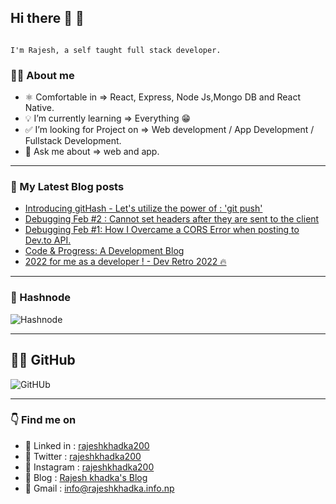 ## Hi there 👋 👋

```

I'm Rajesh, a self taught full stack developer.

```

### 👨‍💻 About me

- ⚛️ Comfortable in => React, Express, Node Js,Mongo DB and React Native.
- 💡 I’m currently learning => Everything 😁
- ✅ I’m looking for Project on => Web development / App Development / Fullstack Development.
- 💬 Ask me about => web and app.

--------------------------------------------------------

### 📗 My Latest Blog posts

<!-- BLOG-POST-LIST:START -->
- [Introducing gitHash - Let&#39;s utilize the power of : &#39;git push&#39;](https://rajeshkhadka.hashnode.dev/introducing-githash-lets-utilize-the-power-of-git-push)
- [Debugging Feb #2 : Cannot set headers after they are sent to the client](https://rajeshkhadka.hashnode.dev/debugging-feb-2-cannot-set-headers-after-they-are-sent-to-the-client)
- [Debugging Feb #1: How I Overcame a CORS Error when posting to Dev.to API.](https://rajeshkhadka.hashnode.dev/debugging-feb-1-how-i-overcame-a-cors-error-when-posting-to-devto-api)
- [Code &amp; Progress: A Development Blog](https://rajeshkhadka.hashnode.dev/code-progress-a-development-blog)
- [2022 for me as a developer ! - Dev Retro 2022 🔥](https://rajeshkhadka.hashnode.dev/2022-for-me-as-a-developer-dev-retro-2022)
<!-- BLOG-POST-LIST:END -->
 
--------------------------------------------
### 📝 Hashnode
![Hashnode](https://firebasestorage.googleapis.com/v0/b/mero-room-f06e5.appspot.com/o/images%2Frajeshkhadka.png?alt=media&token=92347ed4-15aa-41b3-917a-c8d769ff7c48)

--------------------------------------------
## 👩‍💻 GitHub
![GitHUb](https://firebasestorage.googleapis.com/v0/b/mero-room-f06e5.appspot.com/o/images%2Frajeshkhadka200-lines-of-code-card.png?alt=media&token=35525200-fb4a-4bc7-9b68-3df14de6ecce)

-------------------------------------------
### 👇 Find me on

- 🔗 Linked in : <a  target="_blank" href = "https://www.linkedin.com/in/rajeshkhadka200"> rajeshkhadka200 </a>
- 🔗 Twitter : <a  target="_blank" href = "https://www.twitter.com/rajeshkhadka200"> rajeshkhadka200 </a>
- 🔗 Instagram : <a target="_blank" href = "https://www.instagram.com/rajeshkhadka200"> rajeshkhadka200 </a>
- 🔗 Blog : <a target="_blank" href = "https://blog.rajeshkhadka.info.np/"> Rajesh khadka's Blog </a>
- 🔗 Gmail : info@rajeshkhadka.info.np
